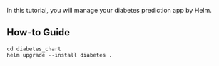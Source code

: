 In this tutorial, you will manage your diabetes prediction app by Helm.

## How-to Guide
```shell
cd diabetes_chart
helm upgrade --install diabetes .
```
